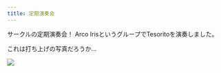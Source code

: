 ```yaml
---
title: 定期演奏会
---
```


サークルの定期演奏会！ Arco IrisというグループでTesoritoを演奏しました。

これは打ち上げの写真だろうか...

![](https://ceshmina-photos.s3.ap-northeast-1.amazonaws.com/medium/201506/20150628-001343.jpg)
